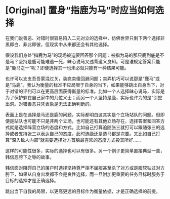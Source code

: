 # [Original] 置身“指鹿为马”时应当如何选择


在我们说善恶、对错时很容易陷入二元对立的选择中，仿佛世界只剩下两个选择非黑即白、非此即彼，但现实中从来都还会有其他选择。

假设我们身处“指鹿为马”的现场被迫要回答那个问题：被指为马的那只鹿到底是不是马？坚持是鹿可能难逃一死，昧心说马又违背道义良知。可是谁规定答案只能是“鹿马之一”呢？即便选择其一也未必就只能有一种结果可能。

也许可以支支吾吾蒙混过关，装疯卖傻回避问题；卖弄机巧可以说那是“鹿马”或是“马鹿”。我认为衡量的标准不应局限于自身的当下，如果能够跳出自身当下，对于对错的评判可以在更高层面获得衡量的标准。比如一个人选择昧心说马，实际是为了保护躲在自己家中的几位义士；而另一个人坚持是鹿，实际也许为的是“引蛇出洞。对错善恶只凭表象是无法正确判断的。

表面上是在选择是马还是鹿的问题，实际都明白这其实是个立场站队的问题。但即便是站队也可能不只是非两个立场，也可能还有其他立场存在，选择答案和回答方式就是选择阵营立场的态度和方式。比如自己打算追随张三就打可以跟随张三的选择或者支持张三以表达自己的态度，此时选鹿还是选马都是次要。又比如自己打算“深入敌人内部”就需要选择对方首脑最喜欢的态度方式投其所好……

这样的可能性很多，实际的选择也可以有很多。另一个例子更简单直接典型一些，韩信忍胯下之辱的故事。

韩信面对阻碍自己的屠户时选择坚持尊严拒不屈服甚至杀了对方或是服软钻过对方胯下，如果从自身出发都不会是良性选择，而一旦附加更重要的任务目标时服务于目标的选择才是正确选择。

跳出当下自我的局限，以更高更远的目标作为衡量依据，才是正确选择的前提。
